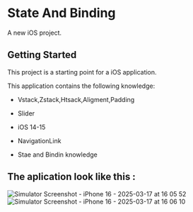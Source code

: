# State And Binding

A new iOS project.

## Getting Started

This project is a starting point for a iOS application.

This application contains the following knowledge:
  
- Vstack,Zstack,Htsack,Aligment,Padding
  
- Slider

- iOS 14-15

- NavigationLink

- Stae and Bindin knowledge

## The aplication look like this :
![Simulator Screenshot - iPhone 16 - 2025-03-17 at 16 05 52](https://github.com/user-attachments/assets/8b6a9556-6298-4d47-9ff9-84db99daca4b)
![Simulator Screenshot - iPhone 16 - 2025-03-17 at 16 06 10](https://github.com/user-attachments/assets/d1b50ced-25db-4608-827e-b479a56c41c8)
